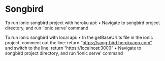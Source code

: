 # Songbird

To run ionic songbird project with heroku api: 
	•	Navigate to songbird project directory, and run ‘ionic serve’ command

To run ionic songbird with local api:
	•	In the getBaseUrl.ts file in the ionic project, comment out the line: return “https://song-bird.herokuapp.com” and switch to the line: return “https://localhost:3000”
  • Navigate to songbird project directory, and run ‘ionic serve’ command
